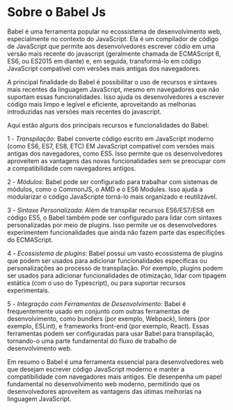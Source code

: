 # Sobre o Babel Js

Babel é uma ferramenta popular no ecossistema de desenvolvimento web, especialmente no contexto do JavaScript. Ela é um compilador de código de JavaScript que permite aos desenvolvedores escrever códio em uma versão mais recente do javascript (geralmente chamada de ECMAScript 6, ES6, ou ES2015 em diante) e, em seguida, transformá-lo em código JavaScript compatível com versões mais antigas dos navegadores.

A principal finalidade do Babel é possibilitar o uso de recursos e sintaxes mais recentes da linguagem JavaScript, mesmo em navegadores que não suportam essas funcionalidades. Isso ajuda os desenvolvedores a escrever código mais limpo e legível e eficiente, aproveitando as melhorias introduzidas nas versões mais recentes do javascript.

Aqui estão alguns dos principais recursos e funcionalidades do Babel:

1 - *Transpilação*: Babel converte código escrito em JavaScript moderno (como ES6, ES7, ES8, ETC) EM JavaScript compatível com versões mais antigas dos navegadores, como ES5. Isso permite que os desenvolvedores aproveitem as vantagens das novas funcionalidades sem se preocupar com a compatibilidade com navegadores antigos.

2 - *Módulos*: Babel pode ser configurado para trabalhar com sistemas de módulos, como o CommonJS, o AMD e o ES6 Modules. Isso ajuda a modularizar o código JavaScripte torná-lo mais organizado e reutilizável. 

3 - *Sintaxe Personalizada*: Além de transpilar recursos ES6/ES7/ES8 em código ES5, o Babel também pode ser configurado para lidar com sintaxes personalizadas por meio de plugins. Isso permite ue os desenvolvedores experimentem funcionalidades que ainda não fazem parte das especifições do ECMAScript. 

4 - *Ecossistema de plugins*: Babel possui um vasto ecossistema de plugins que podem ser usados para adicionar funcionalidades específicas ou personalizações ao processo de transpilação. Por exemplo, plugins podem ser usados para adicionar funcionalidades de otimização, lidar com tipagem estática (com o uso do Typescript), ou para suportar recursos experimentais.

5 - *Integração com Ferramentas de Desenvolvimento*: Babel é frequentemente usado em conjunto com outras ferramentas de desenvolvimento, como bundlers (por exemplo, Webpack), linters (por exemplo, ESLint), e frameworks front-end (por exemplo, React). Essas ferramentas podem ser configuradas para usar Babel para transpilação, tornando-o uma parte fundamental do fluxo de trabalho de desenvolvimento web. 

Em resumo o Babel é uma ferramenta essencial para desenvolvedores web que desejam escrever código JavaScript moderno e manter a compatibilidade com navegadores mais antigos. Ele desenpenha um papel fundamental no desenvolvimento web moderno, permitindo que os desenvolvedores aproveitem as vantagens das útimas melhorias na linguagem JavaScript. 


